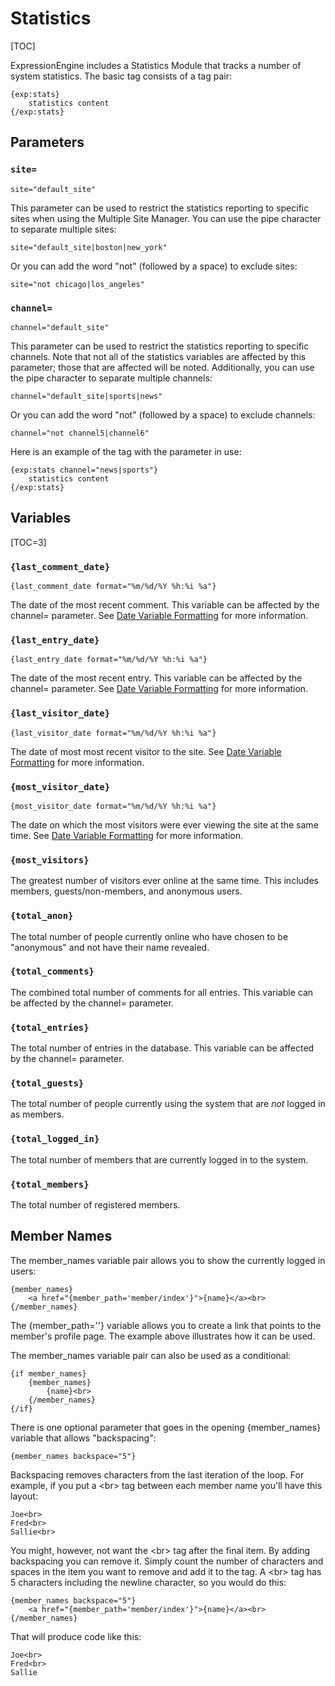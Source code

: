 <!--
    This source file is part of the open source project
    ExpressionEngine User Guide (https://github.com/ExpressionEngine/ExpressionEngine-User-Guide)

    @link      https://expressionengine.com/
    @copyright Copyright (c) 2003-2020, Packet Tide, LLC (https://www.packettide.com)
    @license   https://expressionengine.com/license Licensed under Apache License, Version 2.0
-->

# Statistics

[TOC]

ExpressionEngine includes a Statistics Module that tracks a number of system statistics. The basic tag consists of a tag pair:

    {exp:stats}
        statistics content
    {/exp:stats}

## Parameters

### `site=`

    site="default_site"

This parameter can be used to restrict the statistics reporting to specific sites when using the Multiple Site Manager. You can use the pipe character to separate multiple sites:

    site="default_site|boston|new_york"

Or you can add the word "not" (followed by a space) to exclude sites:

    site="not chicago|los_angeles"

### `channel=`

    channel="default_site"

This parameter can be used to restrict the statistics reporting to specific channels. Note that not all of the statistics variables are affected by this parameter; those that are affected will be noted. Additionally, you can use the pipe character to separate multiple channels:

    channel="default_site|sports|news"

Or you can add the word "not" (followed by a space) to exclude channels:

    channel="not channel5|channel6"

Here is an example of the tag with the parameter in use:

    {exp:stats channel="news|sports"}
        statistics content
    {/exp:stats}

## Variables

[TOC=3]

### `{last_comment_date}`

    {last_comment_date format="%m/%d/%Y %h:%i %a"}

The date of the most recent comment. This variable can be affected by the channel= parameter. See [Date Variable Formatting](templates/date-variable-formatting.md) for more information.

### `{last_entry_date}`

    {last_entry_date format="%m/%d/%Y %h:%i %a"}

The date of the most recent entry. This variable can be affected by the channel= parameter. See [Date Variable Formatting](templates/date-variable-formatting.md) for more information.

### `{last_visitor_date}`

    {last_visitor_date format="%m/%d/%Y %h:%i %a"}

The date of most most recent visitor to the site. See [Date Variable Formatting](templates/date-variable-formatting.md) for more information.

### `{most_visitor_date}`

    {most_visitor_date format="%m/%d/%Y %h:%i %a"}

The date on which the most visitors were ever viewing the site at the same time. See [Date Variable Formatting](templates/date-variable-formatting.md) for more information.

### `{most_visitors}`

The greatest number of visitors ever online at the same time. This includes members, guests/non-members, and anonymous users.

### `{total_anon}`

The total number of people currently online who have chosen to be "anonymous" and not have their name revealed.

### `{total_comments}`

The combined total number of comments for all entries. This variable can be affected by the channel= parameter.

### `{total_entries}`

The total number of entries in the database. This variable can be affected by the channel= parameter.

### `{total_guests}`

The total number of people currently using the system that are _not_ logged in as members.

### `{total_logged_in}`

The total number of members that are currently logged in to the system.

### `{total_members}`

The total number of registered members.

## Member Names

The member_names variable pair allows you to show the currently logged in users:

    {member_names}
        <a href="{member_path='member/index'}">{name}</a><br>
    {/member_names}

The {member_path=''} variable allows you to create a link that points to the member's profile page. The example above illustrates how it can be used.

The member_names variable pair can also be used as a conditional:

    {if member_names}
        {member_names}
            {name}<br>
        {/member_names}
    {/if}

There is one optional parameter that goes in the opening {member_names} variable that allows "backspacing":

    {member_names backspace="5"}

Backspacing removes characters from the last iteration of the loop. For example, if you put a &lt;br&gt; tag between each member name you'll have this layout:

    Joe<br>
    Fred<br>
    Sallie<br>

You might, however, not want the &lt;br&gt; tag after the final item. By adding backspacing you can remove it. Simply count the number of characters and spaces in the item you want to remove and add it to the tag. A &lt;br&gt; tag has 5 characters including the newline character, so you would do this:

    {member_names backspace="5"}
        <a href="{member_path='member/index'}">{name}</a><br>
    {/member_names}

That will produce code like this:

    Joe<br>
    Fred<br>
    Sallie
